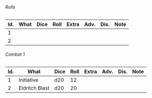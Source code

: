 

###### Rolls
| Id. | What | Dice | Roll | Extra | Adv. | Dis. | Note |
| --- | ---- | ---- | ---- | ----- | ---- | ---- | ---- |
| 1   |      |      |      |       |      |      |      |
| 2   |      |      |      |       |      |      |      |
 

###### Combat 1
| Id. | What           | Dice | Roll | Extra | Adv. | Dis. | Note |
| --- | -------------- | ---- | ---- | ----- | ---- | ---- | ---- |
| 1   | Initiative     | d20  | 12   |       |      |      |      |
| 2   | Eldritch Blast | d20  | 20   |       |      |      |      |
